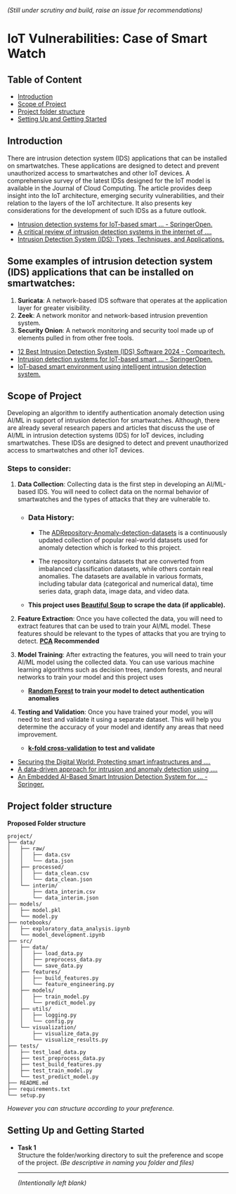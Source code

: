 _(Still under scrutiny and build, raise an issue for recommendations)_

# IoT Vulnerabilities: Case of Smart Watch
## Table of  Content
- [Introduction](#introduction)
- [Scope of Project](#scope-of-project)
- [Project folder structure](#project-folder-structure)
- [Setting Up and Getting Started](#setting-up-and-getting-started)

## Introduction 
There are intrusion detection system (IDS) applications that can be installed on smartwatches. These applications are designed to detect and prevent unauthorized access to smartwatches and other IoT devices. A comprehensive survey of the latest IDSs designed for the IoT model is available in the Journal of Cloud Computing. The article provides deep insight into the IoT architecture, emerging security vulnerabilities, and their relation to the layers of the IoT architecture. It also presents key considerations for the development of such IDSs as a future outlook.

- [Intrusion detection systems for IoT-based smart ... - SpringerOpen. ](https://journalofcloudcomputing.springeropen.com/articles/10.1186/s13677-018-0123-6)
- [A critical review of intrusion detection systems in the internet of .... ](https://cybersecurity.springeropen.com/articles/10.1186/s42400-021-00077-7)
- [Intrusion Detection System (IDS): Types, Techniques, and Applications. ](https://www.knowledgehut.com/blog/security/intrusion-detection-system)

## Some examples of intrusion detection system (IDS) applications that can be installed on smartwatches:

1. **Suricata**: A network-based IDS software that operates at the application layer for greater visibility.
2. **Zeek**: A network monitor and network-based intrusion prevention system.
3. **Security Onion**: A network monitoring and security tool made up of elements pulled in from other free tools.

- [12 Best Intrusion Detection System (IDS) Software 2024 - Comparitech. ](https://www.comparitech.com/net-admin/network-intrusion-detection-tools/)
- [Intrusion detection systems for IoT-based smart ... - SpringerOpen. ](https://journalofcloudcomputing.springeropen.com/articles/10.1186/s13677-018-0123-6)
- [IoT-based smart environment using intelligent intrusion detection system. ](https://link.springer.com/article/10.1007/s00500-021-06028-1)


## Scope of Project
Developing an algorithm to identify authentication anomaly detection using AI/ML in support of intrusion detection for smartwatches. Although, there are already several research papers and articles that discuss the use of AI/ML in intrusion detection systems (IDS) for IoT devices, including smartwatches. These IDSs are designed to detect and prevent unauthorized access to smartwatches and other IoT devices.

### Steps to consider:

1. **Data Collection**: Collecting data is the first step in developing an AI/ML-based IDS. You will need to collect data on the normal behavior of smartwatches and the types of attacks that they are vulnerable to.
    - ### Data History:
        - The [ADRepository-Anomaly-detection-datasets](https://github.com/GuansongPang/anomaly-detection-datasets) is a continuously updated collection of popular real-world datasets used for anomaly detection which is forked to this project.

        - The repository contains datasets that are converted from imbalanced classification datasets, while others contain real anomalies. The datasets are available in various formats, including tabular data (categorical and numerical data), time series data, graph data, image data, and video data.

    - __This project uses [Beautiful Soup](https://beautiful-soup-4.readthedocs.io/en/latest/) to scrape the data (if applicable).__

2. **Feature Extraction**: Once you have collected the data, you will need to extract features that can be used to train your AI/ML model. These features should be relevant to the types of attacks that you are trying to detect. __[PCA](https://www.machinelearningplus.com/machine-learning/principal-components-analysis-pca-better-explained/) Recommended__

3. **Model Training**: After extracting the features, you will need to train your AI/ML model using the collected data. You can use various machine learning algorithms such as decision trees, random forests, and neural networks to train your model and this project uses 
    - __[Random Forest](https://www.ibm.com/topics/random-forest) to train your model to detect authentication anomalies__

4. **Testing and Validation**: Once you have trained your model, you will need to test and validate it using a separate dataset. This will help you determine the accuracy of your model and identify any areas that need improvement.
    -  __[k-fold cross-validation](https://machinelearningmastery.com/k-fold-cross-validation/) to test and validate__

- [Securing the Digital World: Protecting smart infrastructures and .... ](https://arxiv.org/pdf/2401.01342)
- [A data-driven approach for intrusion and anomaly detection using ....]( https://link.springer.com/article/10.1007/s00500-023-09037-4)
- [An Embedded AI-Based Smart Intrusion Detection System for ... - Springer. ](https://link.springer.com/chapter/10.1007/978-3-031-23201-5_2)

## Project folder structure
**Proposed Folder structure**

```project/
project/
├── data/
│   ├── raw/
│   │   ├── data.csv
│   │   └── data.json
│   ├── processed/
│   │   ├── data_clean.csv
│   │   └── data_clean.json
│   └── interim/
│       ├── data_interim.csv
│       └── data_interim.json
├── models/
│   ├── model.pkl
│   └── model.py
├── notebooks/
│   ├── exploratory_data_analysis.ipynb
│   └── model_development.ipynb
├── src/
│   ├── data/
│   │   ├── load_data.py
│   │   ├── preprocess_data.py
│   │   └── save_data.py
│   ├── features/
│   │   ├── build_features.py
│   │   └── feature_engineering.py
│   ├── models/
│   │   ├── train_model.py
│   │   └── predict_model.py
│   ├── utils/
│   │   ├── logging.py
│   │   └── config.py
│   └── visualization/
│       ├── visualize_data.py
│       └── visualize_results.py
├── tests/
│   ├── test_load_data.py
│   ├── test_preprocess_data.py
│   ├── test_build_features.py
│   ├── test_train_model.py
│   └── test_predict_model.py
├── README.md
├── requirements.txt
└── setup.py
```
_However you can structure according to your preference._

## Setting Up and Getting Started
- **Task 1** <br>
    Structure the folder/working directory to suit the preference and scope of the project. _(Be descriptive in naming you folder and files)_
<br> <hr>
_(Intentionally left blank)_